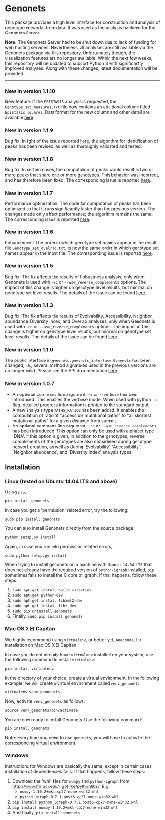 # Genonets

This package provides a high level interface for construction and analysis of genotype networks 
from data. It was used as the analysis backend for the Genonets Server.

**Note:** The Genonets Server had to be shut down due to lack of funding for 
web hosting services. Nevertheless, all analyses are still available via the 
Genonets package via this repository. Unfortunately though, the visualization 
features are no longer available. Within the next few weeks, this repository 
will be updated to support Python 3 with significantly improved analyses. Along 
with these changes, latest documentation will be provided.

----

### New in version 1.1.10

New feature: If the `EPISTASIS` analysis is requested, the `Genotype_set_measures.txt` file now contains an additional 
column titled `Epistasis squares`. Data format for the new column and other detail are available 
[here](https://github.com/fkhalid/genonets/issues/18).

### New in version 1.1.9

Bug fix: In light of the issue reported [here](https://github.com/fkhalid/genonets/issues/16), the algorithm for
identification of peaks has been revised, as well as thoroughly validated and tested.


### New in version 1.1.8

Bug fix: In certain cases, the computation of peaks would result in two or more peaks that share
one or more genotypes. This behavior was incorrect, and has therefore been fixed. The corresponding
issue is reported [here](https://github.com/fkhalid/genonets/issues/14).

### New in version 1.1.7

Performance optimization: The code for computation of peaks has been optimized
so that it runs significantly faster than the previous version. The changes made
only affect performance; the algorithm remains the same. The corresponding issue is reported
[here](https://github.com/fkhalid/genonets/issues/12).

### New in version 1.1.6

Enhancement: The order in which genotype set names appear in the result file `Genotype_set_ovelrap.txt`, is now the
same order in which genotype set names appear in the input file. The corresponding issue is reported
[here](https://github.com/fkhalid/genonets/issues/11).

### New in version 1.1.5

Bug fix: The fix affects the results of Robustness analysis; only when Genonets is used with `-rc` or
`--use_reverse_complements` options. The impact of this change is higher on genotype level results, but
minimal on genotype set level results. The details of the issue can be found
[here](https://github.com/fkhalid/genonets/issues/10).

### New in version 1.1.3

Bug fix: The fix affects the results of Evolvability, Accessibility, Neighbor abundance, Diversity index, and Overlap 
analyses, only when Genonets is used with `-rc` or `--use_reverse_complements` options. The impact of this change is 
higher on genotype level results, but minimal on genotype set level results. The details of the issue can be found
[here](https://github.com/fkhalid/genonets/issues/9).

### New in version 1.1.0

The public interface in `genonets.genonets_interface.Genonets` has been changed, i.e., several method signatures
used in the previous versions are no longer valid. Please see the API documentation 
[here](http://ieu-genonets.uzh.ch/python_package).

### New in version 1.0.7

* An optional command line argument, `-v` or `--verbose` has been introduced. This enables the verbose mode. When used 
with python `-u` flag,  detailed progress information is printed to the standard output.
* A new analysis type `PATHS_RATIOS` has been added. It enables the computation of ratio of 
"accessible mutational paths" to "all shortest mutational paths" for a given distance from summit.
* An optional command line argument, `-rc` or `--use_reverse_complements` has been introduced. This option can only be 
used with alphabet type 'DNA'. If this option is given, in addition to the genotypes, reverse complements of the 
genotypes are also considered during genotype network creation, as well as during 'Evolvability', 'Accessibility', 
'Neighbor abundance', and 'Diversity index' analysis types.

## Installation

### Linux (tested on Ubuntu 14.04 LTS and above)

Using `pip`,

`pip install genonets`

In case you get a 'permission' related error, try the following:

`sudo pip install genonets`

You can also install Genonets directly from the source package.

`python setup.py install`

Again, in case you run into permission related errors,

`sudo python setup.py install`

When trying to install genonets on a machine with `Ubuntu 14.04 LTS` that does not already have the required version of 
`python-igraph` installed, `pip` sometimes fails to install the C core of igraph. If that happens, follow these steps:

1. `sudo apt-get install build-essential`
2. `sudo apt-get python-dev`
3. `sudo apt-get install libxml2-dev`
4. `sudo apt-get install libz-dev`
5. `sudo pip uninstall genonets`
6. Finally, `sudo pip install genonets`

### Mac OS X El Capitan

We highly recommend using `virtualenv`, or better yet, `Anaconda`, for installation on Mac OS X El Capitan.

In case you do not already have `virtualenv` installed on your system, use the following command to install 
`virtualenv`:

`pip install virtualenv`

In the directory of your choice, create a virtual environment. In the following example, we will create a virtual 
environment called `venv_genonets`:

`virtualenv venv_genonnets`

Now, activate `venv_genonets` as follows:

`source venv_genonets/bin/activate`

You are now ready to install Genonets. Use the following command:

`pip install genonets`

Note: Every time you need to use `genonets`, you will have to activate the corresponding virtual environment.

### Windows

Instructions for Windows are basically the same, except in certain cases installation of dependencies fails. If that 
happens, follow these steps:

1. Download the 'whl' files for `numpy` and `python-igraph` from http://www.lfd.uci.edu/~gohlke/pythonlibs/. E.g.,
    * `numpy-1.10.2+mkl-cp27-none-win32.whl`
    * `python_igraph-0.7.1.post6-cp27-none-win32.whl`
3. `pip install python_igraph-0.7.1.post6-cp27-none-win32.whl`
4. `pip install numpy-1.10.2+mkl-cp27-none-win32.whl`
5. And finally, `pip install genonets`
